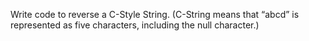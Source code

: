 Write code to reverse a C-Style String. (C-String means that “abcd” is represented as
five characters, including the null character.)
